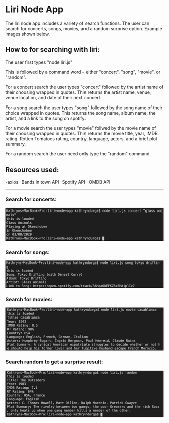 # Liri Node App
The liri node app includes a variety of search functions.  The user can search for concerts, songs, movies, and a random surprise option.  Example images shown below.

## How to for searching with liri:
The user first types "node liri.js"

This is followed by a command word - either "concert", "song", "movie", or "random".

For a concert search the user types "concert" followed by the artist name of their choosing wrapped in quotes.  This returns the artist name, venue, venue location, and date of their next concert. 

For a song search the user types "song" followed by the song name of their choice wrapped in quotes.  This returns the song name, album name, the artist, and a link to the song on spotify.

For a movie search the user types "movie" follwed by the movie name of their choosing wrapped in quotes.  This returns the movie title, year, IMDB rating, Rotten Tomatoes rating, country, language, actors, and a brief plot summary.

For a random search the user need only type the "random" command.

## Resources used:
-axios
-Bands in town API
-Spotify API
-OMDB API
______

### Search for concerts:
![alt text](images/concert.png)
### Search for songs:
![alt text](images/song.png)
### Search for movies:
![alt text](images/movie.png)
### Search random to get a surprise result:
![alt text](images/random.png)
